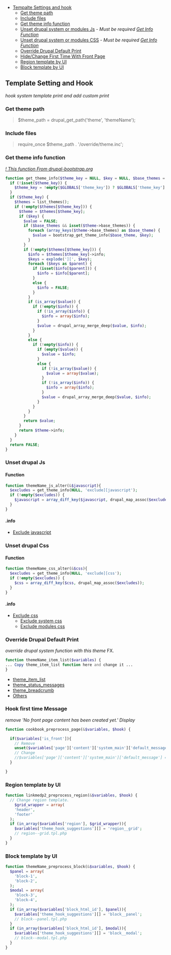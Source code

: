 * [Tempalte Settings and hook](#template-setting-and-hook)
  * [Get theme path](#get-theme-path)
  * [Include files](#include-files)
  * [Get theme info function](#get-theme-info)
  * [Unset drupal system or modules Js](#unset-drupal-js) - *Must be required [Get Info Function](#get-theme-info)*
  * [Unset drupal system or modules CSS](#unset-drupal-css) - *Must be required [Get Info Function](#get-theme-info)*
  * [Override Drupal Default Print](#override-drupal-default-print)
  * [Hide/Change First Time With Front Page](#hook-first-time-message)
  * [Region template by UI](region-template-by-ui)
  * [Block template by UI](block-template-by-ui)

## Template Setting and Hook
*hook system template print and add custom print*

### Get theme path
> $theme_path = drupal_get_path('theme', 'themeName');

### Include files
> require_once $theme_path . '/override/theme.inc';  

### Get theme info function
*[! This function From drupal-bootstrap.org](http://drupal-bootstrap.org/api/bootstrap/includes%21common.inc/function/bootstrap_get_theme_info/7)*

```php
function get_theme_info($theme_key = NULL, $key = NULL, $base_themes = TRUE) {
  if (!isset($theme_key)) {
    $theme_key = !empty($GLOBALS['theme_key']) ? $GLOBALS['theme_key'] : FALSE;
  }
  if ($theme_key) {
    $themes = list_themes();
    if (!empty($themes[$theme_key])) {
      $theme = $themes[$theme_key];
      if ($key) {
        $value = FALSE;
        if ($base_themes && isset($theme->base_themes)) {
          foreach (array_keys($theme->base_themes) as $base_theme) {
            $value = bootstrap_get_theme_info($base_theme, $key);
          }
        }
        if (!empty($themes[$theme_key])) {
          $info = $themes[$theme_key]->info;
          $keys = explode('][', $key);
          foreach ($keys as $parent) {
            if (isset($info[$parent])) {
              $info = $info[$parent];
            }
            else {
              $info = FALSE;
            }
          }
          if (is_array($value)) {
            if (!empty($info)) {
              if (!is_array($info)) {
                $info = array($info);
              }
              $value = drupal_array_merge_deep($value, $info);
            }
          }
          else {
            if (!empty($info)) {
              if (empty($value)) {
                $value = $info;
              }
              else {
                if (!is_array($value)) {
                  $value = array($value);
                }
                if (!is_array($info)) {
                  $info = array($info);
                }
                $value = drupal_array_merge_deep($value, $info);
              }
            }
          }
        }
        return $value;
      }
      return $theme->info;
    }
  }
  return FALSE;
}
```

### Unset drupal Js

#### Function
```php
function themeName_js_alter(&$javascript){
  $excludes = get_theme_info(NULL, 'exclude][javascript');
  if (!empty($excludes)) {
    $javascript = array_diff_key($javascript, drupal_map_assoc($excludes));
  }
}
```
#### .info
  * [Exclude javascript](https://github.com/wenroo/drupal-theme-cookbook/blob/master/Help/INFO.md#exclude-javascript)


### Unset drupal Css

#### Function
```php
function themeName_css_alter(&$css){
  $excludes = get_theme_info(NULL, 'exclude][css');
  if (!empty($excludes)) {
    $css = array_diff_key($css, drupal_map_assoc($excludes));
  }
}
```
#### .info
* [Exclude css](https://github.com/wenroo/drupal-theme-cookbook/blob/master/Help/INFO.md#exclude-css)
  * [Exclude system css](https://github.com/wenroo/drupal-theme-cookbook/blob/master/Help/INFO.md#exclude-system-css)
  * [Exclude modules css](https://github.com/wenroo/drupal-theme-cookbook/blob/master/Help/INFO.md#exclude-modules-css)


### Override Drupal Default Print
*override drupal system function with this theme*
FX.
```PHP
function themeName_item_list($variables) {
... Copy theme_item_list function here and change it ...
}
```
* [theme_item_list](https://api.drupal.org/api/drupal/includes%21theme.inc/function/theme_item_list/7.x)
* [theme_status_messages](https://api.drupal.org/api/drupal/includes%21theme.inc/function/theme_status_messages/7.x)
* [theme_breadcrumb](https://api.drupal.org/api/drupal/includes%21theme.inc/function/theme_breadcrumb/7.x)
* [Others](https://api.drupal.org/api/drupal/7.x/search/theme_)

### Hook first time Message
*remove 'No front page content has been created yet.' Display*
```php
function cookbook_preprocess_page(&$variables, $hook) {

  if($variables['is_front']){
    // Remove
    unset($variables['page']['content']['system_main']['default_message']);
    // Change
    //$variables['page']['content']['system_main']['default_message'] = 'Welcome!'
  }

}
```

### Region template by UI
```php
function linkmedp2_preprocess_region(&$variables, $hook) {
  // Change region template.
	$grid_wrapper = array(
    'header',
    'footer'
  );
  if (in_array($variables['region'], $grid_wrapper)){
    $variables['theme_hook_suggestions'][] = 'region__grid';
    // region--grid.tpl.php
  }
}
```

### Block template by UI
```php
function themeName_preprocess_block(&$variables, $hook) {
  $panel = array(
    'block-1',
    'block-2',
  );
  $modal = array(
    'block-3',
    'block-4',
  );
  if (in_array($variables['block_html_id'], $panel)){
    $variables['theme_hook_suggestions'][] = 'block__panel';
    // block--panel.tpl.php
  }
  if (in_array($variables['block_html_id'], $modal)){
    $variables['theme_hook_suggestions'][] = 'block__modal';
    // block--modal.tpl.php
  }
}
```
